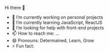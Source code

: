 Hi there 👋

- 🔭 I’m currently working on personal projects
- 🌱 I’m currently learning JavaScript, ReactJS
- 🤔 I’m looking for help with front-end projects
- 📫 How to reach me: ...
- 😄 Pronouns: Determained, Learn, Grow
- ⚡ Fun fact: 

